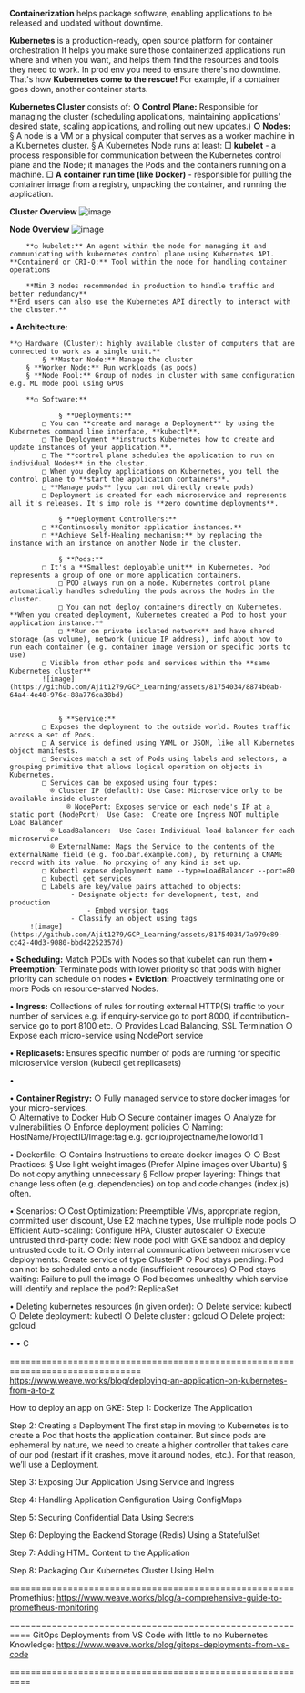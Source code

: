 **Containerization** helps package software, enabling applications to be released and updated without downtime.

**Kubernetes** is a production-ready, open source platform for container orchestration
It helps you make sure those containerized applications run where and when you want, and helps them find the resources and tools they need to work.
In prod env you need to ensure there's no downtime. That's how **Kubernetes come to the rescue!** For example, if a container goes down, another container starts.

**Kubernetes Cluster** consists of:
	**○ Control Plane:** Responsible for managing the cluster (scheduling applications, maintaining applications' desired state, scaling applications, and rolling out new updates.)
 	**○ Nodes:** 
  		§ A node is a VM or a physical computer that serves as a worker machine in a Kubernetes cluster.
    		§ A Kubernetes Node runs at least:
			□ **kubelet** - a process responsible for communication between the Kubernetes control plane and the Node; 
					it manages the Pods and the containers running on a machine.
     			□ **A container run time (like Docker)** - responsible for pulling the container image from a registry, unpacking the container, and running the application.

**Cluster Overview**
  ![image](https://github.com/Ajit1279/GCP_Learning/assets/81754034/623125d0-47fe-4316-ae2b-580ddc2d9e76)

**Node Overview**
	![image](https://github.com/Ajit1279/GCP_Learning/assets/81754034/b41a0a6c-8873-4a38-992f-9699aec0067e)


        **○ kubelet:** An agent within the node for managing it and communicating with kubernetes control plane using Kubernetes API.
	**Containerd or CRI-O:** Tool within the node for handling container operations

        **Min 3 nodes recommended in production to handle traffic and better redundancy**
	**End users can also use the Kubernetes API directly to interact with the cluster.**


• **Architecture:**

	**○ Hardware (Cluster): highly available cluster of computers that are connected to work as a single unit.**
        	§ **Master Node:** Manage the cluster
		§ **Worker Node:** Run workloads (as pods)
  		§ **Node Pool:** Group of nodes in cluster with same configuration e.g. ML mode pool using GPUs

        **○ Software:**
		
                § **Deployments:** 
			□ You can **create and manage a Deployment** by using the Kubernetes command line interface, **kubectl**. 
   			□ The Deployment **instructs Kubernetes how to create and update instances of your application.**. 
   			□ The **control plane schedules the application to run on individual Nodes** in the cluster.
   			□ When you deploy applications on Kubernetes, you tell the control plane to **start the application containers**.
   			□ **Manage pods** (you can not directly create pods)
			□ Deployment is created for each microservice and represents all it's releases. It's imp role is **zero downtime deployments**. 
	
                § **Deployment Controllers:** 
			□ **Continuosuly monitor application instances.** 
   			□ **Achieve Self-Healing mechanism:** by replacing the instance with an instance on another Node in the cluster.
 		
                § **Pods:** 
  			□ It's a **Smallest deployable unit** in Kubernetes. Pod represents a group of one or more application containers.
     			□ POD always run on a node. Kubernetes control plane automatically handles scheduling the pods across the Nodes in the cluster. 
     			□ You can not deploy containers directly on Kubernetes.  **When you created deployment, Kubernetes created a Pod to host your application instance.**
     			□ **Run on private isolated network** and have shared storage (as volume), network (unique IP address), info about how to run each container (e.g. container image version or specific ports to use)
			□ Visible from other pods and services within the **same Kubernetes cluster**	
			![image](https://github.com/Ajit1279/GCP_Learning/assets/81754034/8874b0ab-64a4-4e40-976c-88a776ca38bd)

    		
                § **Service:** 
			□ Exposes the deployment to the outside world. Routes traffic across a set of Pods. 
			□ A service is defined using YAML or JSON, like all Kubernetes object manifests. 
   			□ Services match a set of Pods using labels and selectors, a grouping primitive that allows logical operation on objects in Kubernetes. 
   			□ Services can be exposed using four types: 
			  ® Cluster IP (default): Use Case: Microservice only to be available inside cluster
     			  ® NodePort: Exposes service on each node's IP at a static port (NodePort)  Use Case:  Create one Ingress NOT multiple Load Balancer
	  		  ® LoadBalancer:  Use Case: Individual load balancer for each microservice
			  ® ExternalName: Maps the Service to the contents of the externalName field (e.g. foo.bar.example.com), by returning a CNAME record with its value. No proxying of any kind is set up. 
			□ Kubectl expose deployment name --type=LoadBalancer --port=80
			□ kubectl get services
   			□ Labels are key/value pairs attached to objects:
      			   - Designate objects for development, test, and production
	                   - Embed version tags
		           - Classify an object using tags
	     ![image](https://github.com/Ajit1279/GCP_Learning/assets/81754034/7a979e89-cc42-40d3-9080-bbd42252357d)

 
• **Scheduling:** Match PODs with Nodes so that kubelet can run them
• **Preemption:** Terminate pods with lower priority so that pods with higher priority can schedule on nodes
• **Eviction:** Proactively terminating one or more Pods on resource-starved Nodes.
   
• **Ingress:** Collections of rules for routing external HTTP(S) traffic to your number of services e.g. if enquiry-service go to port 8000, if contribution-service go to port 8100 etc.
	○ Provides Load Balancing, SSL Termination
	○ Expose each micro-service using NodePort service 

• **Replicasets:** Ensures specific number of pods are running for specific microservice version (kubectl get replicasets)

• 
	 
• **Container Registry:**
	○ Fully managed service to store docker images for your micro-services.   
	○ Alternative to Docker Hub
	○ Secure container images
	○ Analyze for vulnerabilities
	○ Enforce deployment policies
	○ Naming: HostName/ProjectID/Image:tag e.g. gcr.io/projectname/helloworld:1 

• Dockerfile:
	○ Contains Instructions to create docker images 
	○ 
	○ Best Practices:
		§ Use light weight images (Prefer Alpine images over Ubantu)
		§ Do not copy anything unnecessary
		§ Follow proper layering: Things that change less often (e.g. dependencies) on top and code changes (index.js) often.
			
	
• Scenarios:
	○ Cost Optimization: Preemptible VMs, appropriate region, committed user discount, Use E2 machine types, Use multiple node pools
	○ Efficient Auto-scaling:  Configure HPA, Cluster autoscaler
	○ Execute untrusted third-party code: New node pool with GKE sandbox and deploy untrusted code to it. 
	○ Only internal communication between microservice deployments: Create service of type ClusterIP
	○ Pod stays pending: Pod can not be scheduled onto a node (insufficient resources)
	○ Pod stays waiting: Failure to pull the image
	○ Pod becomes unhealthy which service will identify and replace the pod?: ReplicaSet   
	
• Deleting kubernetes resources (in given order):
	○ Delete service: kubectl
	○ Delete deployment:  kubectl
	○ Delete cluster : gcloud
	○ Delete project: gcloud 

• 
• C

===============================================================================
https://www.weave.works/blog/deploying-an-application-on-kubernetes-from-a-to-z

How to deploy an app on GKE:
Step 1: Dockerize The Application 

Step 2: Creating a Deployment
	The first step in moving to Kubernetes is to create a Pod that hosts the application container. But since pods are ephemeral by nature, we need to create a higher controller that takes care of our pod (restart if it crashes, move it around nodes, etc.). For that reason, we’ll use a Deployment. 

Step 3: Exposing Our Application Using Service and Ingress
	
Step 4: Handling Application Configuration Using ConfigMaps
	
Step 5: Securing Confidential Data Using Secrets
	
Step 6: Deploying the Backend Storage (Redis) Using a StatefulSet
	
Step 7: Adding HTML Content to the Application
	
Step 8: Packaging Our Kubernetes Cluster Using Helm

======================================================
Promethius: 
https://www.weave.works/blog/a-comprehensive-guide-to-prometheus-monitoring

==========================================================
GitOps Deployments from VS Code with little to no Kubernetes Knowledge:
https://www.weave.works/blog/gitops-deployments-from-vs-code

==========================================================


